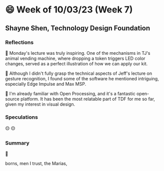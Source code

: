 # 😄 Week of 10/03/23 (Week 7)
## Shayne Shen, Technology Design Foundation

### Reflections

🔴 Monday's lecture was truly inspiring. One of the mechanisms in TJ's animal vending machine, where dropping a token triggers LED color changes, served as a perfect illustration of how we can apply our kit.

🔴 Although I didn't fully grasp the technical aspects of Jeff's lecture on gesture recognition, I found some of the software he mentioned intriguing, especially Edge Impulse and Max MSP.

🔴 I'm already familiar with Open Processing, and it's a fantastic open-source platform. It has been the most relatable part of TDF for me so far, given my interest in visual design.

### Speculations

🟡 
🟡 

### Summary
🔵 



borns, men I trust, the Marias, 
